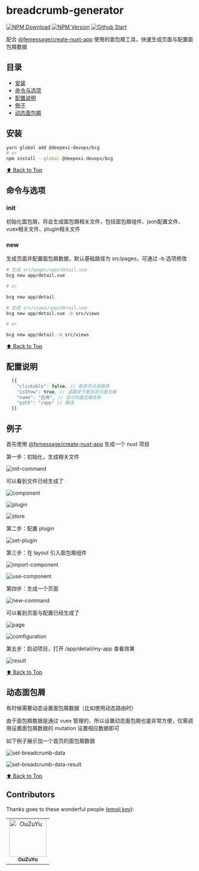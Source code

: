 # breadcrumb-generator

[![NPM Download](https://img.shields.io/npm/dm/%40deepexi-devops/bcg)](https://img.shields.io/npm/dm/%40deepexi-devops/bcg)
[![NPM Version](https://img.shields.io/npm/v/%40deepexi-devops/bcg)](https://www.npmjs.com/package/bcg)
[![Github Start](https://img.shields.io/github/stars/deepexi/d-breadcrumb?style=social)](https://github.com/deepexi/d-breadcrumb)

配合 [@femessage/create-nuxt-app](https://github.com/FEMessage/create-nuxt-app) 使用的面包屑工具，快速生成页面与配置面包屑数据

## 目录

- [安装](#安装)
- [命令与选项](#命令与选项)
- [配置说明](#配置说明)
- [例子](#例子)
- [动态面包屑](#动态面包屑)

## 安装

```bash
yarn global add @deepexi-devops/bcg
# or
npm install --global @deepexi-devops/bcg
```

[⬆ Back to Top](#table-of-contents)

## 命令与选项

### init

初始化面包屑，将会生成面包屑相关文件，包括面包屑组件、json配置文件、vuex相关文件、plugin相关文件

### new

生成页面并配置面包屑数据，默认基础路径为 src/pages，可通过 -b 选项修改

```bash
# 生成 src/pages/app/detail.vue
bcg new app/detail.vue

# or

bcg new app/detail

# 生成 src/views/app/detail.vue
bcg new app/detail.vue -b src/views

# or

bcg new app/detail -b src/views
```

[⬆ Back to Top](#table-of-contents)

## 配置说明

```javascript
  [{
    "clickable": false, // 是否可点击跳转
    "isShow": true, // 该路径下是否显示面包屑
    "name": "应用", // 显示的面包屑名称
    "path": "/app" // 路径
  }]
```

## 例子

首先使用 [@femessage/create-nuxt-app](https://github.com/FEMessage/create-nuxt-app) 生成一个 nuxt 项目

第一步：初始化，生成相关文件

![init-command](http://tva1.sinaimg.cn/large/0060lm7Tly1g654cjwojsj30jq04eglv.jpg)

可以看到文件已经生成了

![component](http://tva1.sinaimg.cn/large/0060lm7Tly1g653tm5sxej308n0423yd.jpg)

![plugin](http://tva1.sinaimg.cn/large/0060lm7Tly1g653tmb9tpj308q04ujr9.jpg)

![store](http://tva1.sinaimg.cn/large/0060lm7Tly1g653trjq50j307l03bdfn.jpg)

第二步：配置 plugin

![set-plugin](http://tva1.sinaimg.cn/large/0060lm7Tly1g653xq2ukzj30ho0d00tf.jpg)

第三步：在 layout 引入面包屑组件

![import-component](http://tva1.sinaimg.cn/large/0060lm7Tly1g6541ezti1j30la0cnq3w.jpg)

![use-component](http://tva1.sinaimg.cn/large/0060lm7Tly1g6542b4hebj30kl07n0t7.jpg)

第四步：生成一个页面

![new-command](http://tva1.sinaimg.cn/large/0060lm7Tly1g654fvu5w5j30ht0c575f.jpg)

可以看到页面与配置已经生成了

![page](http://tva1.sinaimg.cn/large/0060lm7Tly1g654gryzazj308f0350sj.jpg)

![comfiguration](http://tva1.sinaimg.cn/large/0060lm7Tly1g654hhnd4uj30ea0hcaay.jpg)

第五步：启动项目，打开 /app/detail/my-app 查看效果

![result](http://tva1.sinaimg.cn/large/0060lm7Tly1g654se568ag30l2099dix.gif)

[⬆ Back to Top](#table-of-contents)

## 动态面包屑

有时候需要动态设置面包屑数据（比如使用动态路由时）

由于面包屑数据是通过 vuex 管理的，所以设置动态面包屑也是非常方便，仅需调用设置面包屑数据的 mutation 设置相应数据即可

如下例子展示加一个首页的面包屑数据

![set-breadcrumb-data](http://tva1.sinaimg.cn/large/0060lm7Tly1g658ppwul8j30r10f0ta7.jpg)

![set-breadcrumb-data-result](http://tva1.sinaimg.cn/large/0060lm7Tly1g658teb09bj30ns09qmy0.jpg)

[⬆ Back to Top](#table-of-contents)

## Contributors

Thanks goes to these wonderful people ([emoji key](https://allcontributors.org/docs/en/emoji-key)):

<!-- ALL-CONTRIBUTORS-LIST:START - Do not remove or modify this section -->
<!-- prettier-ignore -->
<table>
<tr><td align="center"><a href="http://levy.work"><img src="https://avatars1.githubusercontent.com/u/26338853?s=460&v=4" width="100px;" alt="OuZuYu"/><br /><sub><b>OuZuYu</b></sub></a></td></tr></table>

<!-- ALL-CONTRIBUTORS-LIST:END -->
